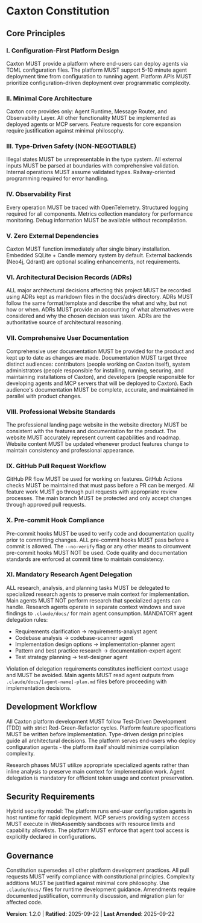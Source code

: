 <!--
Sync Impact Report:
- Version change: 1.1.0 → 1.2.0
- Modified principles: None (all existing principles preserved)
- Added sections:
  * XI. Mandatory Research Agent Delegation
- Removed sections: None
- Templates requiring updates:
  ✅ .specify/templates/plan-template.md - Added constitutional check, mandated agent delegation in Phase 0 and Phase 1
  ✅ .specify/templates/spec-template.md - Added mandatory agent delegation for requirements analysis
  ✅ .specify/templates/tasks-template.md - Added mandatory agent delegation for test strategy planning
- Follow-up TODOs: None
-->

# Caxton Constitution

## Core Principles

### I. Configuration-First Platform Design

Caxton MUST provide a platform where end-users can deploy agents via TOML configuration files. The platform MUST support 5-10 minute agent deployment time from configuration to running agent. Platform APIs MUST prioritize configuration-driven deployment over programmatic complexity.

### II. Minimal Core Architecture

Caxton core provides only: Agent Runtime, Message Router, and Observability Layer. All other functionality MUST be implemented as deployed agents or MCP servers. Feature requests for core expansion require justification against minimal philosophy.

### III. Type-Driven Safety (NON-NEGOTIABLE)

Illegal states MUST be unrepresentable in the type system. All external inputs MUST be parsed at boundaries with comprehensive validation. Internal operations MUST assume validated types. Railway-oriented programming required for error handling.

### IV. Observability First

Every operation MUST be traced with OpenTelemetry. Structured logging required for all components. Metrics collection mandatory for performance monitoring. Debug information MUST be available without recompilation.

### V. Zero External Dependencies

Caxton MUST function immediately after single binary installation. Embedded SQLite + Candle memory system by default. External backends (Neo4j, Qdrant) are optional scaling enhancements, not requirements.

### VI. Architectural Decision Records (ADRs)

ALL major architectural decisions affecting this project MUST be recorded using ADRs kept as markdown files in the docs/adrs directory. ADRs MUST follow the same format/template and describe the what and why, but not how or when. ADRs MUST provide an accounting of what alternatives were considered and why the chosen decision was taken. ADRs are the authoritative source of architectural reasoning.

### VII. Comprehensive User Documentation

Comprehensive user documentation MUST be provided for the product and kept up to date as changes are made. Documentation MUST target three distinct audiences: contributors (people working on Caxton itself), system administrators (people responsible for installing, running, securing, and maintaining installations of Caxton), and developers (people responsible for developing agents and MCP servers that will be deployed to Caxton). Each audience's documentation MUST be complete, accurate, and maintained in parallel with product changes.

### VIII. Professional Website Standards

The professional landing page website in the website directory MUST be consistent with the features and documentation for the product. The website MUST accurately represent current capabilities and roadmap. Website content MUST be updated whenever product features change to maintain consistency and professional appearance.

### IX. GitHub Pull Request Workflow

GitHub PR flow MUST be used for working on features. GitHub Actions checks MUST be maintained that must pass before a PR can be merged. All feature work MUST go through pull requests with appropriate review processes. The main branch MUST be protected and only accept changes through approved pull requests.

### X. Pre-commit Hook Compliance

Pre-commit hooks MUST be used to verify code and documentation quality prior to committing changes. ALL pre-commit hooks MUST pass before a commit is allowed. The `--no-verify` flag or any other means to circumvent pre-commit hooks MUST NOT be used. Code quality and documentation standards are enforced at commit time to maintain consistency.

### XI. Mandatory Research Agent Delegation

ALL research, analysis, and planning tasks MUST be delegated to specialized research agents to preserve main context for implementation. Main agents MUST NOT perform research that specialized agents can handle. Research agents operate in separate context windows and save findings to `.claude/docs/` for main agent consumption. MANDATORY agent delegation rules:

- Requirements clarification → requirements-analyst agent
- Codebase analysis → codebase-scanner agent
- Implementation design options → implementation-planner agent
- Pattern and best practice research → documentation-expert agent
- Test strategy planning → test-designer agent

Violation of delegation requirements constitutes inefficient context usage and MUST be avoided. Main agents MUST read agent outputs from `.claude/docs/[agent-name]-plan.md` files before proceeding with implementation decisions.

## Development Workflow

All Caxton platform development MUST follow Test-Driven Development (TDD) with strict Red-Green-Refactor cycles. Platform feature specifications MUST be written before implementation. Type-driven design principles guide all architectural decisions. The platform serves end-users who deploy configuration agents - the platform itself should minimize compilation complexity.

Research phases MUST utilize appropriate specialized agents rather than inline analysis to preserve main context for implementation work. Agent delegation is mandatory for efficient token usage and context preservation.

## Security Requirements

Hybrid security model: The platform runs end-user configuration agents in host runtime for rapid deployment. MCP servers providing system access MUST execute in WebAssembly sandboxes with resource limits and capability allowlists. The platform MUST enforce that agent tool access is explicitly declared in configurations.

## Governance

Constitution supersedes all other platform development practices. All pull requests MUST verify compliance with constitutional principles. Complexity additions MUST be justified against minimal core philosophy. Use `.claude/docs/` files for runtime development guidance. Amendments require documented justification, community discussion, and migration plan for affected code.

**Version**: 1.2.0 | **Ratified**: 2025-09-22 | **Last Amended**: 2025-09-22
